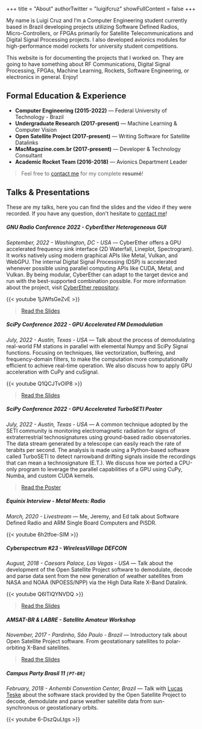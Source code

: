 +++
title = "About"
authorTwitter = "luigifcruz"
showFullContent = false
+++

My name is Luigi Cruz and I’m a Computer Engineering student currently based in Brazil developing projects utilizing Software Defined Radios, Micro-Controllers, or FPGAs primarily for Satellite Telecommunications and Digital Signal Processing projects. I also developed avionics modules for high-performance model rockets for university student competitions.

This website is for documenting the projects that I worked on. They are going to have something about RF Communications, Digital Signal Processing, FPGAs, Machine Learning, Rockets, Software Engineering, or electronics in general. Enjoy!

## Formal Education & Experience
- **Computer Engineering (2015-2022)** &mdash; Federal University of Technology - Brazil
- **Undergraduate Research (2017-present)** &mdash; Machine Learning & Computer Vision
- **Open Satellite Project (2017-present)** &mdash; Writing Software for Satellite Datalinks
- **MacMagazine.com.br (2017-present)** &mdash; Developer & Technology Consultant
- **Academic Rocket Team (2016-2018)** &mdash; Avionics Department Leader

> Feel free to [contact me](/contact) for my complete **resumé**!

## Talks & Presentations
These are my talks, here you can find the slides and the video if they were recorded. If you have any question, don't hesitate to [contact me](/contact)!

##### GNU Radio Conference 2022 - CyberEther Heterogeneous GUI
<cite>September, 2022 - Washington, DC - USA</cite> &mdash; CyberEther offers a GPU accelerated frequency sink interface (2D Waterfall, Lineplot, Spectrogram). It works natively using modern graphical APIs like Metal, Vulkan, and WebGPU. The internal Digital Signal Processing (DSP) is accelerated whenever possible using parallel computing APIs like CUDA, Metal, and Vulkan. By being modular, CyberEther can adapt to the target device and run with the best-supported combination possible. For more information about the project, visit [CyberEther repository](https://github.com/luigifcruz/CyberEther).

{{< youtube 1jJWfsGeZvE >}}

> [Read the Slides](/media/GNU_Radio_Conference_2022_CyberEther.pdf)

##### SciPy Conference 2022 - GPU Accelerated FM Demodulation
<cite>July, 2022 - Austin, Texas - USA</cite> &mdash; Talk about the process of demodulating real-world FM stations in parallel with elemental Numpy and SciPy Signal functions. Focusing on techniques, like vectorization, buffering, and frequency-domain filters, to make the computation more computationally efficient to achieve real-time operation. We also discuss how to apply GPU acceleration with CuPy and cuSignal.

{{< youtube Q1QCJTvOlP8 >}}

> [Read the Slides](/media/SciPy_2022_Talk_Multiple_FM_Stations.pdf)

##### SciPy Conference 2022 - GPU Accelerated TurboSETI Poster 
<cite>July, 2022 - Austin, Texas - USA</cite> &mdash; A common technique adopted by the SETI community is monitoring electromagnetic radiation for signs of extraterrestrial technosignatures using ground-based radio observatories. The data stream generated by a telescope can easily reach the rate of terabits per second. The analysis is made using a Python-based software called TurboSETI to detect narrowband drifting signals inside the recordings that can mean a technosignature (E.T.). We discuss how we ported a CPU-only program to leverage the parallel capabilities of a GPU using CuPy, Numba, and custom CUDA kernels.

> [Read the Poster](/media/SciPy_2022_Poster_TurboSETI.pdf)

##### Equinix Interview - Metal Meets: Radio
<cite>March, 2020 - Livestream</cite> &mdash; Me, Jeremy, and Ed talk about Software Defined Radio and ARM Single Board Computers and PiSDR.

{{< youtube 6h2tfoe-SIM >}}

##### Cyberspectrum #23 - WirelessVillage DEFCON
<cite>August, 2018 - Caesars Palace, Las Vegas - USA</cite> &mdash; Talk about the development of the Open Satellite Project software to demodulate, decode and parse data sent from the new generation of weather satellites from NASA and NOAA (NPOESS/NPP) via the High Data Rate X-Band Datalink.

{{< youtube Q6ITlQYNVDQ >}}

> [Read the Slides](/media/XBand_Satellites_Datalink.pdf)

##### AMSAT-BR & LABRE - Satellite Amateur Workshop
<cite>November, 2017 - Pardinho, São Paulo - Brazil</cite> &mdash; Introductory talk about Open Satellite Project software. From geostationary satellites to polar-orbiting X-Band satellites.

> [Read the Slides](/media/open_satellite_project_2nd_labre.pdf)

##### Campus Party Brasil 11 `[PT-BR]`
<cite>February, 2018 - Anhembi Convention Center, Brazil</cite> &mdash; Talk with [Lucas Teske](https://twitter.com/lucasteske) about the software stack provided by the Open Satellite Project to decode, demodulate and parse weather satellite data from sun-synchronous or geostationary orbits.

{{< youtube 6-DszQuLtgs >}}
